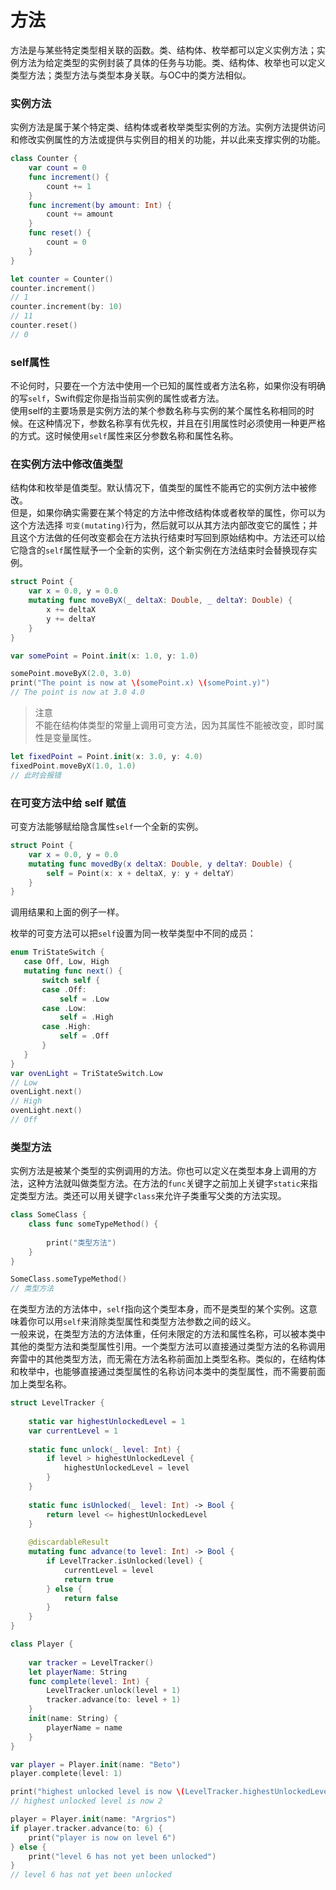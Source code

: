 # 方法
方法是与某些特定类型相关联的函数。类、结构体、枚举都可以定义实例方法；实例方法为给定类型的实例封装了具体的任务与功能。类、结构体、枚举也可以定义类型方法；类型方法与类型本身关联。与OC中的类方法相似。   

### 实例方法
实例方法是属于某个特定类、结构体或者枚举类型实例的方法。实例方法提供访问和修改实例属性的方法或提供与实例目的相关的功能，并以此来支撑实例的功能。

```swift
class Counter {
    var count = 0
    func increment() {
        count += 1
    }
    func increment(by amount: Int) {
        count += amount
    }
    func reset() {
        count = 0
    }
}

let counter = Counter()
counter.increment()
// 1
counter.increment(by: 10)
// 11
counter.reset()
// 0
```

### self属性
不论何时，只要在一个方法中使用一个已知的属性或者方法名称，如果你没有明确的写`self`，Swift假定你是指当前实例的属性或者方法。    
使用self的主要场景是实例方法的某个参数名称与实例的某个属性名称相同的时候。在这种情况下，参数名称享有优先权，并且在引用属性时必须使用一种更严格的方式。这时候使用`self`属性来区分参数名称和属性名称。

### 在实例方法中修改值类型

结构体和枚举是值类型。默认情况下，值类型的属性不能再它的实例方法中被修改。   
但是，如果你确实需要在某个特定的方法中修改结构体或者枚举的属性，你可以为这个方法选择 `可变(mutating)`行为，然后就可以从其方法内部改变它的属性；并且这个方法做的任何改变都会在方法执行结束时写回到原始结构中。方法还可以给它隐含的`self`属性赋予一个全新的实例，这个新实例在方法结束时会替换现存实例。

```swift
struct Point {
    var x = 0.0, y = 0.0
    mutating func moveByX(_ deltaX: Double, _ deltaY: Double) {
        x += deltaX
        y += deltaY
    }
}

var somePoint = Point.init(x: 1.0, y: 1.0)

somePoint.moveByX(2.0, 3.0)
print("The point is now at \(somePoint.x) \(somePoint.y)")
// The point is now at 3.0 4.0
```

> 注意   
> 不能在结构体类型的常量上调用可变方法，因为其属性不能被改变，即时属性是变量属性。

```swift
let fixedPoint = Point.init(x: 3.0, y: 4.0)
fixedPoint.moveByX(1.0, 1.0)
// 此时会报错
```

### 在可变方法中给 self 赋值
可变方法能够赋给隐含属性`self`一个全新的实例。

```swift
struct Point {
    var x = 0.0, y = 0.0
    mutating func movedBy(x deltaX: Double, y deltaY: Double) {
        self = Point(x: x + deltaX, y: y + deltaY)
    }
}
```
调用结果和上面的例子一样。   
   
 枚举的可变方法可以把`self`设置为同一枚举类型中不同的成员：
 
 ```swift
 enum TriStateSwitch {
    case Off, Low, High
    mutating func next() {
        switch self {
        case .Off:
            self = .Low
        case .Low:
            self = .High
        case .High:
            self = .Off
        }
    }
}
var ovenLight = TriStateSwitch.Low
// Low
ovenLight.next()
// High
ovenLight.next()
// Off
 ```
 
### 类型方法
实例方法是被某个类型的实例调用的方法。你也可以定义在类型本身上调用的方法，这种方法就叫做类型方法。在方法的`func`关键字之前加上关键字`static`来指定类型方法。类还可以用关键字`class`来允许子类重写父类的方法实现。

```swift
class SomeClass {
    class func someTypeMethod() {
        
        print("类型方法")
    }
}

SomeClass.someTypeMethod()
// 类型方法
```

在类型方法的方法体中，`self`指向这个类型本身，而不是类型的某个实例。这意味着你可以用`self`来消除类型属性和类型方法参数之间的歧义。   
一般来说，在类型方法的方法体重，任何未限定的方法和属性名称，可以被本类中其他的类型方法和类型属性引用。一个类型方法可以直接通过类型方法的名称调用奔雷中的其他类型方法，而无需在方法名称前面加上类型名称。类似的，在结构体和枚举中，也能够直接通过类型属性的名称访问本类中的类型属性，而不需要前面加上类型名称。

```swift
struct LevelTracker {
    
    static var highestUnlockedLevel = 1
    var currentLevel = 1
    
    static func unlock(_ level: Int) {
        if level > highestUnlockedLevel {
            highestUnlockedLevel = level
        }
    }
    
    static func isUnlocked(_ level: Int) -> Bool {
        return level <= highestUnlockedLevel
    }
    
    @discardableResult
    mutating func advance(to level: Int) -> Bool {
        if LevelTracker.isUnlocked(level) {
            currentLevel = level
            return true
        } else {
            return false
        }
    }
}

class Player {
    
    var tracker = LevelTracker()
    let playerName: String
    func complete(level: Int) {
        LevelTracker.unlock(level + 1)
        tracker.advance(to: level + 1)
    }
    init(name: String) {
        playerName = name
    }
}

var player = Player.init(name: "Beto")
player.complete(level: 1)

print("highest unlocked level is now \(LevelTracker.highestUnlockedLevel)")
// highest unlocked level is now 2

player = Player.init(name: "Argrios")
if player.tracker.advance(to: 6) {
    print("player is now on level 6")
} else {
    print("level 6 has not yet been unlocked")
}
// level 6 has not yet been unlocked

```